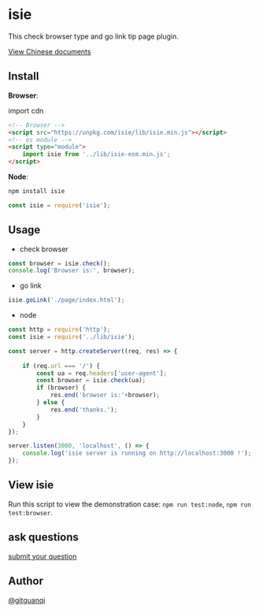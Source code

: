 # isie

This check browser type and go link tip page plugin.

[View Chinese documents](./zh.md)

## Install

**Browser**:

import cdn

```html
<!-- Browser -->
<script src="https://unpkg.com/isie/lib/isie.min.js"></script>
<!-- es module -->
<script type="module">
    import isie from '../lib/isie-esm.min.js';
</script>
```

**Node**:

```sh
npm install isie
```

```js
const isie = require('isie');
```

## Usage

+ check browser

```js
const browser = isie.check();
console.log('Browser is:', browser);
```

+ go link

```js
isie.goLink('./page/index.html');
```

+ node

```js
const http = require('http');
const isie = require('../lib/isie');

const server = http.createServer((req, res) => {
    
    if (req.url === '/') {
        const ua = req.headers['user-agent'];
        const browser = isie.check(ua);
        if (browser) {
            res.end('browser is:'+browser);
        } else {
            res.end('thanks.');
        }
    }
});

server.listen(3000, 'localhost', () => {
    console.log('isie server is running on http://localhost:3000 !');
});

```

## View isie

Run this script to view the demonstration case: `npm run test:node`, `npm run test:browser`.

## ask questions

[submit your question](https://github.com/gitguanqi/isie/issues/new)

## Author

[@gitguanqi](https://github.com/gitguanqi)

